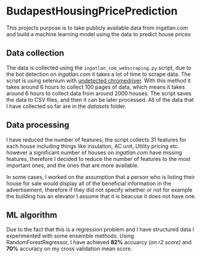 # BudapestHousingPricePrediction

This projects purpose is to take publicly available data from ingatlan.com and build a machine learning model using the data to predict house prices

## Data collection 

The data is collected using the `ingatlan_com_webscraping.py` script, due to the bot detection on *ingatlan.com* it takes a lot of time to scrape data. The script is using selenium with 
[undetected chromedriver](https://github.com/ultrafunkamsterdam/undetected-chromedriver). With this method it takes around 6 hours to collect 100 pages of data, which means it takes around 
6 hours to collect data from around 2000 houses. The script saves the data to CSV files, and then it can be later processed. All of the data that I have collected so far are in the *datasets* folder.

## Data processing 

I have reduced the number of features, the script collects 31 features for each house including things like insulation, AC unit, Utility pricing etc. however a significant number of houses
on *ingatlan.com* have missing features, therefore I decided to reduce the number of features to the most important ones, and the ones that are more available. 

In some cases, I worked on the assumption that a person who is listing their house for sale would display all of the beneficial information in the advertisement, therefore if they did not specify
whether or not for example the building has an elevator I assume that it is beacuse it does not have one. 

## ML algorithm 

Due to the fact that this is a regression problem and I have structured data I experimented with some ensemble methods. Using RandomForestRegressor, I have achieved **82%** accuarcy *(on r2 score)* and **70%** accuracy on my cross validation mean score.


